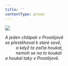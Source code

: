 ```yaml
---
title: ''
contentType: prose
---
```


![](../Images/109.jpg)

_A jeden chlápek v Prostějově  
se přestěhoval k staré sově,  
         a když ta začla houkat,  
         nemoh se na to koukat  
a houkal taky v Prostějově._
